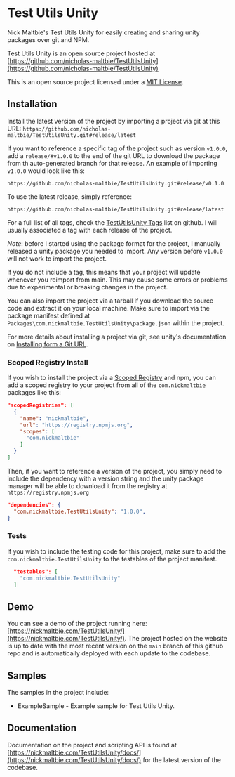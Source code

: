 # Test Utils Unity

Nick Maltbie's Test Utils Unity for easily creating and sharing unity
packages over git and NPM.

Test Utils Unity is an open source project hosted at
[https://github.com/nicholas-maltbie/TestUtilsUnity](https://github.com/nicholas-maltbie/TestUtilsUnity)

This is an open source project licensed under a [MIT License](LICENSE.txt).

## Installation

Install the latest version of the project by importing a project via git
at this URL:
`https://github.com/nicholas-maltbie/TestUtilsUnity.git#release/latest`

If you want to reference a specific tag of the project such as version `v1.0.0`,
add a `release/#v1.0.0` to the end of the git URL to download the package
from th auto-generated branch for that release. An example of importing `v1.0.0`
would look like this:

```text
https://github.com/nicholas-maltbie/TestUtilsUnity.git#release/v0.1.0
```

To use the latest release, simply reference:

```text
https://github.com/nicholas-maltbie/TestUtilsUnity.git#release/latest
```

For a full list of all tags, check the [TestUtilsUnity Tags](https://github.com/nicholas-maltbie/TestUtilsUnity/tags)
list on github. I will usually associated a tag with each release of the project.

_Note_: before I started using the package format for the project, I manually
released a unity package you needed to import. Any version before `v1.0.0`
will not work to import the project.

If you do not include a tag, this means that your project will update whenever
you reimport from main. This may cause some errors or problems due to
experimental or breaking changes in the project.

You can also import the project via a tarball if you download the source
code and extract it on your local machine. Make sure to import
via the package manifest defined at `Packages\com.nickmaltbie.TestUtilsUnity\package.json`
within the project.

For more details about installing a project via git, see unity's documentation
on [Installing form a Git URL](https://docs.unity3d.com/Manual/upm-ui-giturl.html#:~:text=%20Select%20Add%20package%20from%20git%20URL%20from,repository%20directly%20rather%20than%20from%20a%20package%20registry.).

### Scoped Registry Install

If you wish to install the project via a
[Scoped Registry](https://docs.unity3d.com/Manual/upm-scoped.html)
and npm, you can add a scoped registry to your project from all of the
`com.nickmaltbie` packages like this:

```json
"scopedRegistries": [
  {
    "name": "nickmaltbie",
    "url": "https://registry.npmjs.org",
    "scopes": [
      "com.nickmaltbie"
    ]
  }
]
```

Then, if you want to reference a version of the project, you simply
need to include the dependency with a version string and the unity package
manager will be able to download it from the registry at
`https://registry.npmjs.org`

```json
"dependencies": {
  "com.nickmaltbie.TestUtilsUnity": "1.0.0",
}
```

### Tests

If you wish to include the testing code for this project, make sure to add
the `com.nickmaltbie.TestUtilsUnity` to the testables
of the project manifest.

```json
  "testables": [
    "com.nickmaltbie.TestUtilsUnity"
  ]
```

## Demo

You can see a demo of the project running here:
[https://nickmaltbie.com/TestUtilsUnity/](https://nickmaltbie.com/TestUtilsUnity/).
The project hosted on the website is up to date with the most recent
version on the `main` branch of this github repo
and is automatically deployed with each update to the codebase.

## Samples

The samples in the project include:
* ExampleSample - Example sample for Test Utils Unity.

## Documentation

Documentation on the project and scripting API is found at
[https://nickmaltbie.com/TestUtilsUnity/docs/](https://nickmaltbie.com/TestUtilsUnity/docs/)
for the latest version of the codebase.
